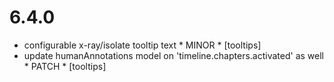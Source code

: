 6.4.0
=====

- configurable x-ray/isolate tooltip text * MINOR * [tooltips]
- update humanAnnotations model on 'timeline.chapters.activated' as well * PATCH * [tooltips]